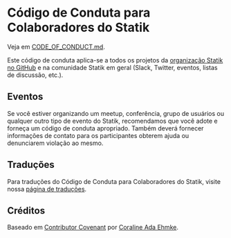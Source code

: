 # Código de Conduta para Colaboradores do Statik

Veja em [CODE_OF_CONDUCT.md](i18n/pt-br/CODE_OF_CONDUCT.md).

Este código de conduta aplica-se a todos os projetos da [organização Statik no GitHub](https://github.com/statikstack/) e na comunidade Statik em geral (Slack, Twitter, eventos, listas de discussão, etc.).

## Eventos

Se você estiver organizando um meetup, conferência, grupo de usuários ou qualquer outro tipo de evento do Statik, recomendamos que você adote e forneça um código de conduta apropriado. Também deverá fornecer informações de contato para os participantes obterem ajuda ou denunciarem violação ao mesmo.

## Traduções

Para traduções do Código de Conduta para Colaboradores do Statik, visite nossa [página de traduções](../i18n/README.md).

## Créditos

Baseado em [Contributor Covenant](https://www.contributor-covenant.org/) por [Coraline Ada Ehmke](https://where.coraline.codes/).